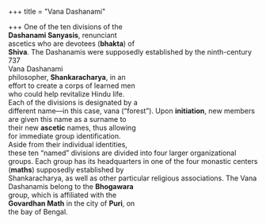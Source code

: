 +++
title = "Vana Dashanami"

+++
One of the ten divisions of the  
**Dashanami Sanyasis**, renunciant  
ascetics who are devotees (**bhakta**) of  
**Shiva**. The Dashanamis were supposedly established by the ninth-century  
737  
Vana Dashanami  
philosopher, **Shankaracharya**, in an  
effort to create a corps of learned men  
who could help revitalize Hindu life.  
Each of the divisions is designated by a  
different name—in this case, vana (“forest”). Upon **initiation**, new members  
are given this name as a surname to  
their new **ascetic** names, thus allowing  
for immediate group identification.  
Aside from their individual identities,  
these ten “named” divisions are divided into four larger organizational  
groups. Each group has its headquarters in one of the four monastic centers  
(**maths**) supposedly established by  
Shankaracharya, as well as other particular religious associations. The Vana  
Dashanamis belong to the **Bhogawara**  
group, which is affiliated with the  
**Govardhan Math** in the city of **Puri**, on  
the bay of Bengal.